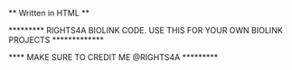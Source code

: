 ** Written in HTML ** 



********* RIGHTS4A BIOLINK CODE. USE THIS FOR YOUR OWN BIOLINK PROJECTS *************

**** MAKE SURE TO CREDIT ME @RIGHTS4A *********
